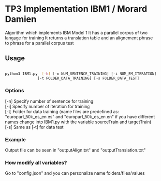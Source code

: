 # TP3 Implementation IBM1 / Morard Damien

Algorithm which implements IBM Model 1
It has a parallel corpus of two langage for training
It returns a translation table and an alignement phrase
to phrase for a parallel corpus test

## Usage

```bash

python3 IBM1.py  [-h] [-n NUM_SENTENCE_TRAINING] [-i NUM_EM_ITERATION]
               [-t FOLDER_DATA_TRAINING] [-s FOLDER_DATA_TEST]

```

### Options

[-n] Specify number of sentence for training  
[-i] Specify number of iteration for training  
[-t] Folder for data training (name files are predefined as:
    "europarl_50k_es_en.es" and "europarl_50k_es_en.en"
    if you have different names change into IBM1.py
    with the variable sourceTrain and targetTrain)  
[-s] Same as [-t] for data test  

### Example

Output file can be seen in "outputAlign.txt" and "outputTranslation.txt"

### How modify all variables?

Go to "config.json" and you can personalize name folders/files/values

